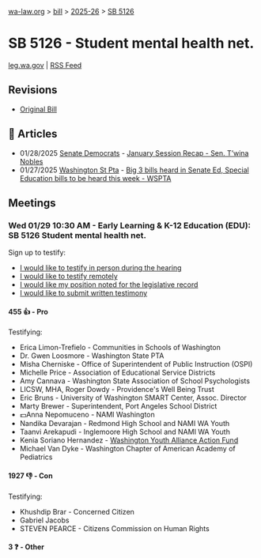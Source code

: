 [wa-law.org](/) > [bill](/bill/) > [2025-26](/bill/2025-26/) > [SB 5126](/bill/2025-26/sb/5126/)

# SB 5126 - Student mental health net.
[leg.wa.gov](https://app.leg.wa.gov/billsummary?BillNumber=5126&Year=2025&Initiative=false) | [RSS Feed](./rss.xml)

## Revisions
* [Original Bill](1/)

## 📰 Articles
* 01/28/2025 [Senate Democrats](/org/senate_democrats/) - [January Session Recap - Sen. T’wina Nobles](https://senatedemocrats.wa.gov/nobles/2025/01/28/january-session-recap-2/#:~:text=SB%205126)
* 01/27/2025 [Washington St Pta](/org/washington_st_pta/) - [Big 3 bills heard in Senate Ed, Special Education bills to be heard this week - WSPTA](https://www.wastatepta.org/2025session-week3/#:~:text=SB%205126)

## Meetings
### Wed 01/29 10:30 AM - Early Learning & K-12 Education (EDU): SB 5126 Student mental health net.
Sign up to testify:
* [I would like to testify in person during the hearing](https://app.leg.wa.gov/csi/Testifier/Add?chamber=House&mId=32556&aId=161971&caId=24967&tId=1)
* [I would like to testify remotely](https://app.leg.wa.gov/csi/Testifier/Add?chamber=House&mId=32556&aId=161971&caId=24967&tId=2)
* [I would like my position noted for the legislative record](https://app.leg.wa.gov/csi/Testifier/Add?chamber=House&mId=32556&aId=161971&caId=24967&tId=3)
* [I would like to submit written testimony](https://app.leg.wa.gov/csi/Testifier/Add?chamber=House&mId=32556&aId=161971&caId=24967&tId=4)

#### 455 👍 - Pro
Testifying:
* Erica Limon-Trefielo - Communities in Schools of Washington
* Dr. Gwen Loosmore - Washington State PTA
* Misha Cherniske - Office of Superintendent of Public Instruction (OSPI)
* Michelle Price - Association of Educational Service Districts
* Amy Cannava - Washington State Association of School Psychologists
* LICSW, MHA, Roger Dowdy - Providence's Well Being Trust
* Eric Bruns - University of Washington SMART Center, Assoc. Director
* Marty Brewer - Superintendent, Port Angeles School District
* 💵Anna Nepomuceno - NAMI Washington
* Nandika Devarajan - Redmond High School and NAMI WA Youth
* Taanvi Arekapudi - Inglemoore High School and NAMI WA Youth
* Kenia Soriano Hernandez - [Washington Youth Alliance Action Fund](/org/washington_youth_alliance_action_fund/)
* Michael Van Dyke - Washington Chapter of American Academy of Pediatrics

#### 1927 👎 - Con
Testifying:
* Khushdip Brar - Concerned Citizen
* Gabriel Jacobs
* STEVEN PEARCE - Citizens Commission on Human Rights

#### 3 ❓ - Other
